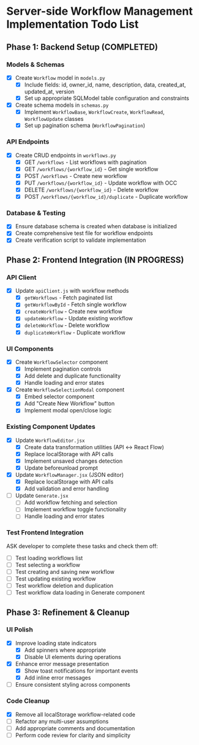 # Server-side Workflow Management Implementation Todo List

## Phase 1: Backend Setup (COMPLETED)

### Models & Schemas

-   [x] Create `Workflow` model in `models.py`
    -   [x] Include fields: id, owner_id, name, description, data, created_at, updated_at, version
    -   [x] Set up appropriate SQLModel table configuration and constraints
-   [x] Create schema models in `schemas.py`
    -   [x] Implement `WorkflowBase`, `WorkflowCreate`, `WorkflowRead`, `WorkflowUpdate` classes
    -   [x] Set up pagination schema (`WorkflowPagination`)

### API Endpoints

-   [x] Create CRUD endpoints in `workflows.py`
    -   [x] GET `/workflows` - List workflows with pagination
    -   [x] GET `/workflows/{workflow_id}` - Get single workflow
    -   [x] POST `/workflows` - Create new workflow
    -   [x] PUT `/workflows/{workflow_id}` - Update workflow with OCC
    -   [x] DELETE `/workflows/{workflow_id}` - Delete workflow
    -   [x] POST `/workflows/{workflow_id}/duplicate` - Duplicate workflow

### Database & Testing

-   [x] Ensure database schema is created when database is initialized
-   [x] Create comprehensive test file for workflow endpoints
-   [x] Create verification script to validate implementation

## Phase 2: Frontend Integration (IN PROGRESS)

### API Client

-   [x] Update `apiClient.js` with workflow methods
    -   [x] `getWorkflows` - Fetch paginated list
    -   [x] `getWorkflowById` - Fetch single workflow
    -   [x] `createWorkflow` - Create new workflow
    -   [x] `updateWorkflow` - Update existing workflow
    -   [x] `deleteWorkflow` - Delete workflow
    -   [x] `duplicateWorkflow` - Duplicate workflow

### UI Components

-   [x] Create `WorkflowSelector` component
    -   [x] Implement pagination controls
    -   [x] Add delete and duplicate functionality
    -   [x] Handle loading and error states
-   [x] Create `WorkflowSelectionModal` component
    -   [x] Embed selector component
    -   [x] Add "Create New Workflow" button
    -   [x] Implement modal open/close logic

### Existing Component Updates

-   [x] Update `WorkflowEditor.jsx`
    -   [x] Create data transformation utilities (API ↔ React Flow)
    -   [x] Replace localStorage with API calls
    -   [x] Implement unsaved changes detection
    -   [x] Update beforeunload prompt
-   [x] Update `WorkflowManager.jsx` (JSON editor)
    -   [x] Replace localStorage with API calls
    -   [x] Add validation and error handling
-   [ ] Update `Generate.jsx`
    -   [ ] Add workflow fetching and selection
    -   [ ] Implement workflow toggle functionality
    -   [ ] Handle loading and error states

### Test Frontend Integration

ASK developer to complete these tasks and check them off:

-   [ ] Test loading workflows list
-   [ ] Test selecting a workflow
-   [ ] Test creating and saving new workflow
-   [ ] Test updating existing workflow
-   [ ] Test workflow deletion and duplication
-   [ ] Test workflow data loading in Generate component

## Phase 3: Refinement & Cleanup

### UI Polish

-   [x] Improve loading state indicators
    -   [x] Add spinners where appropriate
    -   [x] Disable UI elements during operations
-   [x] Enhance error message presentation
    -   [x] Show toast notifications for important events
    -   [x] Add inline error messages
-   [ ] Ensure consistent styling across components

### Code Cleanup

-   [x] Remove all localStorage workflow-related code
-   [ ] Refactor any multi-user assumptions
-   [ ] Add appropriate comments and documentation
-   [ ] Perform code review for clarity and simplicity
